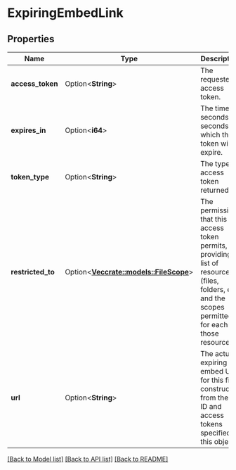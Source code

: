 # ExpiringEmbedLink

## Properties

Name | Type | Description | Notes
------------ | ------------- | ------------- | -------------
**access_token** | Option<**String**> | The requested access token. | [optional]
**expires_in** | Option<**i64**> | The time in seconds in seconds by which this token will expire. | [optional]
**token_type** | Option<**String**> | The type of access token returned. | [optional]
**restricted_to** | Option<[**Vec<crate::models::FileScope>**](FileScope.md)> | The permissions that this access token permits, providing a list of resources (files, folders, etc) and the scopes permitted for each of those resources. | [optional]
**url** | Option<**String**> | The actual expiring embed URL for this file, constructed from the file ID and access tokens specified in this object. | [optional]

[[Back to Model list]](../README.md#documentation-for-models) [[Back to API list]](../README.md#documentation-for-api-endpoints) [[Back to README]](../README.md)


